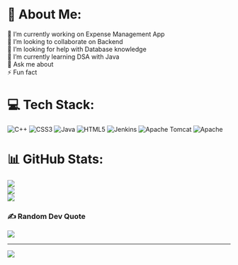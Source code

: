 # 💫 About Me:
🔭 I’m currently working on Expense Management App<br>👯 I’m looking to collaborate on Backend<br>🤝 I’m looking for help with Database knowledge<br>🌱 I’m currently learning DSA with Java<br>💬 Ask me about<br>⚡ Fun fact


# 💻 Tech Stack:
![C++](https://img.shields.io/badge/c++-%2300599C.svg?style=for-the-badge&logo=c%2B%2B&logoColor=white) ![CSS3](https://img.shields.io/badge/css3-%231572B6.svg?style=for-the-badge&logo=css3&logoColor=white) ![Java](https://img.shields.io/badge/java-%23ED8B00.svg?style=for-the-badge&logo=openjdk&logoColor=white) ![HTML5](https://img.shields.io/badge/html5-%23E34F26.svg?style=for-the-badge&logo=html5&logoColor=white) ![Jenkins](https://img.shields.io/badge/jenkins-%232C5263.svg?style=for-the-badge&logo=jenkins&logoColor=white) ![Apache Tomcat](https://img.shields.io/badge/apache%20tomcat-%23F8DC75.svg?style=for-the-badge&logo=apache-tomcat&logoColor=black) ![Apache](https://img.shields.io/badge/apache-%23D42029.svg?style=for-the-badge&logo=apache&logoColor=white)
# 📊 GitHub Stats:
![](https://github-readme-stats.vercel.app/api?username=Ketan-Gehlot&theme=dark&hide_border=false&include_all_commits=false&count_private=true)<br/>
![](https://github-readme-streak-stats.herokuapp.com/?user=Ketan-Gehlot&theme=dark&hide_border=false)<br/>
![](https://github-readme-stats.vercel.app/api/top-langs/?username=Ketan-Gehlot&theme=dark&hide_border=false&include_all_commits=false&count_private=true&layout=compact)

### ✍️ Random Dev Quote
![](https://quotes-github-readme.vercel.app/api?type=horizontal&theme=radical)

---
[![](https://visitcount.itsvg.in/api?id=Ketan-Gehlot&icon=0&color=0)](https://visitcount.itsvg.in)

<!-- Proudly created with GPRM ( https://gprm.itsvg.in ) -->
